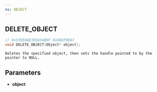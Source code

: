 ```yaml
---
ns: OBJECT
---
```

## DELETE_OBJECT

```c
// 0x539E0AE3E6634B9F 0xD6EF9DA7
void DELETE_OBJECT(Object* object);
```

```
Deletes the specified object, then sets the handle pointed to by the pointer to NULL.
```

## Parameters
* **object**: 

